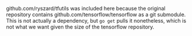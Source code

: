 github.com/ryszard/tfutils was included here because the original repository contains
github.com/tensorflow/tensorflow as a git submodule. This is not actually a dependency, but `go get`
pulls it nonetheless, which is not what we want given the size of the tensorflow repository.
